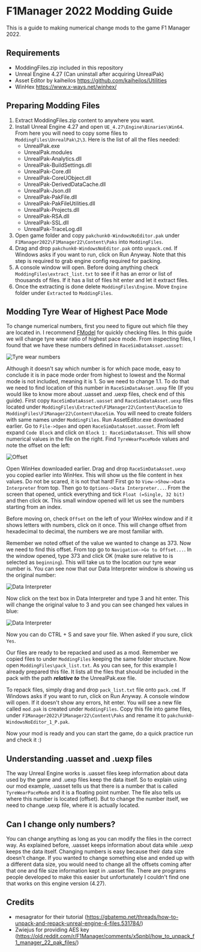 # F1Manager 2022 Modding Guide
This is a guide to making numerical change mods to the game F1 Manager 2022.

## Requirements
- ModdingFiles.zip included in this repository
- Unreal Engine 4.27 (Can uninstall after acquiring UnrealPak)
- Asset Editor by kaiheilos https://github.com/kaiheilos/Utilities
- WinHex https://www.x-ways.net/winhex/

## Preparing Modding Files
1. Extract ModdingFiles.zip content to anywhere you want.
2. Install Unreal Engine 4.27 and open `UE_4.27\Engine\Binaries\Win64`. From here you will need to copy some files to `ModdingFiles\UnrealPak\2\3`. Here is the list of all the files needed:
   - UnrealPak.exe
   - UnrealPak.modules
   - UnrealPak-Analytics.dll
   - UnrealPak-BuildSettings.dll
   - UnrealPak-Core.dll
   - UnrealPak-CoreUObject.dll
   - UnrealPak-DerivedDataCache.dll
   - UnrealPak-Json.dll
   - UnrealPak-PakFile.dll
   - UnrealPak-PakFileUtilities.dll
   - UnrealPak-Projects.dll
   - UnrealPak-RSA.dll
   - UnrealPak-SSL.dll
   - UnrealPak-TraceLog.dll
3. Open game folder and copy `pakchunk0-WindowsNoEditor.pak` under `F1Manager2022\F1Manager22\Content\Paks` into `ModdingFiles`.
4. Drag and drop `pakchunk0-WindowsNoEditor.pak` onto `unpack.cmd`. If Windows asks if you want to run, click on Run Anyway. Note that this step is required to grab engine config required for packing.
5. A console window will open. Before doing anything check `ModdingFiles\extract_list.txt` to see if it has an error or list of thousands of files. If it has a list of files hit enter and let it extract files.
6. Once the extracting is done delete `ModdingFiles\Engine`. Move `Engine` folder under `Extracted` to `ModdingFiles`.

## Modding Tyre Wear of Highest Pace Mode
To change numerical numbers, first you need to figure out which file they are located in. I recommend [FModel](https://github.com/4sval/FModel) for quickly checking files. In this guide we will change tyre wear ratio of highest pace mode. From inspecting files, I found that we have these numbers defined in `RaceSimDataAsset.uasset`:

![Tyre wear numbers](https://i.imgur.com/TOzXfmp.png)

Although it doesn't say which number is for which pace mode, easy to conclude it is in pace mode order from highest to lowest and the Normal mode is not included, meaning it is 1. So we need to change 1.1. To do that we need to find location of this number in `RaceSimDataAsset.uexp` file (If you would like to know more about .uasset and .uexp files, check end of this guide).
First copy `RaceSimDataAsset.uasset` and `RaceSimDataAsset.uexp` files located under `ModdingFiles\Extracted\F1Manager22\Content\RaceSim` to `ModdingFiles\F1Manager22\Content\RaceSim`. You will need to create folders with same names under `ModdingFiles`.
Run AssetEditor.exe downloaded earlier. Go to `File->Open` and open `RaceSimDataAsset.uasset`. From left expand `Code Block` and click on `Block 1: RaceSimDataAsset`. This will show numerical values in the file on the right. Find `TyreWearPaceMode` values and note the offset on the left:

![Offset](https://i.imgur.com/FlAbeds.png)

Open WinHex downloaded earlier. Drag and drop `RaceSimDataAsset.uexp` you copied earlier into WinHex. This will show us the file content in hex values. Do not be scared, it is not that hard! First go to `View->Show->Data Interpreter` from top. Then go to `Options->Data Interpreter...`. From the screen that opened, untick everything and tick `Float (=Single, 32 bit)` and then click `OK`. This small window opened will let us see the numbers starting from an index.

Before moving on, check `Offset` on the left of your WinHex window and if it shows letters with numbers, click on it once. This will change offset from hexadecimal to decimal, the numbers we are most familiar with.

Remember we noted offset of the value we wanted to change as 373. Now we need to find this offset. From top go to `Navigation->Go to Offset...`. In the window opened, type 373 and click OK (make sure relative to is selected as `beginning`). This will take us to the location our tyre wear number is. You can see now that our Data Interpreter window is showing us the original number:

![Data Interpreter](https://i.imgur.com/s7T0HdZ.png)

Now click on the text box in Data Interpreter and type 3 and hit enter. This will change the original value to 3 and you can see changed hex values in blue:

![Data Interpreter](https://i.imgur.com/9KAstEQ.png)

Now you can do CTRL + S and save your file. When asked if you sure, click `Yes`.

Our files are ready to be repacked and used as a mod. Remember we copied files to under `ModdingFiles` keeping the same folder structure. Now open `ModdingFiles\pack_list.txt`. As you can see, for this example I already prepared this file. It lists all the files that should be included in the pack with the path ***relative to*** the UnrealPak.exe file.

To repack files, simply drag and drop `pack_list.txt` file onto `pack.cmd`. If Windows asks if you want to run, click on Run Anyway. A console window will open. If it doesn't show any errors, hit enter. You will see a new file called `mod.pak` is created under `ModdingFiles`. Copy this file into game files, under `F1Manager2022\F1Manager22\Content\Paks` and rename it to `pakchunk0-WindowsNoEditor_1_P.pak`.

Now your mod is ready and you can start the game, do a quick practice run and check it :)

## Understanding .uasset and .uexp files
The way Unreal Engine works is .uasset files keep information about data used by the game and .uexp files keep the data itself. So to explain using our mod example, .uasset tells us that there is a number that is called `TyreWearPaceMode` and it is a floating point number. The file also tells us where this number is located (offset). But to change the number itself, we need to change .uexp file, where it is actually located.

## Can I change only numbers?
You can change anything as long as you can modify the files in the correct way. As explained before, .uasset keeps information about data while .uexp keeps the data itself. Changing numbers is easy because their data size doesn't change. If you wanted to change something else and ended up with a different data size, you would need to change all the offsets coming after that one and file size information kept in .uasset file. There are programs people developed to make this easier but unfortunately I couldn't find one that works on this engine version (4.27).

## Credits
- mesagrator for their tutorial (https://gbatemp.net/threads/how-to-unpack-and-repack-unreal-engine-4-files.531784/)
- Zwiejus for providing AES key (https://old.reddit.com/r/F1Manager/comments/x5pnbl/how_to_unpack_f1_manager_22_pak_files/)
